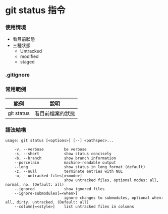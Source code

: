 # git status 指令

### 使用情境

* 看目前狀態
* 三種狀態
    * Untracked
    * modified
    * staged

### .gitignore

### 常用範例

| 範例         | 說明       |
|------------|----------|
| git status | 看目前檔案的狀態 |

### 語法結構

```
usage: git status [<options>] [--] <pathspec>...

    -v, --verbose         be verbose
    -s, --short           show status concisely
    -b, --branch          show branch information
    --porcelain           machine-readable output
    --long                show status in long format (default)
    -z, --null            terminate entries with NUL
    -u, --untracked-files[=<mode>]
                          show untracked files, optional modes: all, normal, no. (Default: all)
    --ignored             show ignored files
    --ignore-submodules[=<when>]
                          ignore changes to submodules, optional when: all, dirty, untracked. (Default: all)
    --column[=<style>]    list untracked files in columns
```
